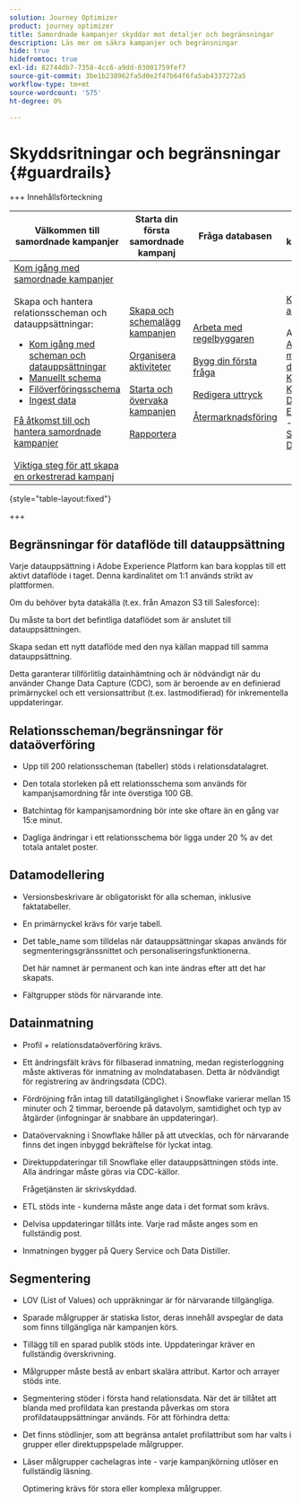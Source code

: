 ```yaml
---
solution: Journey Optimizer
product: journey optimizer
title: Samordnade kampanjer skyddar mot detaljer och begränsningar
description: Läs mer om säkra kampanjer och begränsningar
hide: true
hidefromtoc: true
exl-id: 82744db7-7358-4cc6-a9dd-03001759fef7
source-git-commit: 3be1b238962fa5d0e2f47b64f6fa5ab4337272a5
workflow-type: tm+mt
source-wordcount: '575'
ht-degree: 0%

---
```


# Skyddsritningar och begränsningar {#guardrails}

+++ Innehållsförteckning

| Välkommen till samordnade kampanjer | Starta din första samordnade kampanj | Fråga databasen | Ochestrerade kampanjaktiviteter |
|---|---|---|---|
| [Kom igång med samordnade kampanjer](gs-orchestrated-campaigns.md)<br/><br/>Skapa och hantera relationsscheman och datauppsättningar:</br> <ul><li>[Kom igång med scheman och datauppsättningar](gs-schemas.md)</li><li>[Manuellt schema](manual-schema.md)</li><li>[Filöverföringsschema](file-upload-schema.md)</li><li>[Ingest data](ingest-data.md)</li></ul>[Få åtkomst till och hantera samordnade kampanjer](access-manage-orchestrated-campaigns.md)<br/><br/>[Viktiga steg för att skapa en orkestrerad kampanj](gs-campaign-creation.md) | [Skapa och schemalägg kampanjen](create-orchestrated-campaign.md)<br/><br/>[Organisera aktiviteter](orchestrate-activities.md)<br/><br/>[Starta och övervaka kampanjen](start-monitor-campaigns.md)<br/><br/>[Rapportera](reporting-campaigns.md) | [Arbeta med regelbyggaren](orchestrated-rule-builder.md)<br/><br/>[Bygg din första fråga](build-query.md)<br/><br/>[Redigera uttryck](edit-expressions.md)<br/><br/>[Återmarknadsföring](retarget.md) | [Kom igång med aktiviteter](activities/about-activities.md)<br/><br/>Aktiviteter:<br/>[And-join](activities/and-join.md) - [Bygg målgrupp](activities/build-audience.md) - [Ändra dimension](activities/change-dimension.md) - [Kanalaktiviteter](activities/channels.md) - [Kombinera](activities/combine.md) - [Deduplicering](activities/deduplication.md) - [Enrichment](activities/enrichment.md) - [Fork](activities/fork.md)  - [Avstämning](activities/reconciliation.md) - [Spara målgrupp](activities/save-audience.md) - [Dela](activities/split.md) - [Vänta](activities/wait.md) |

{style="table-layout:fixed"}

+++

## Begränsningar för dataflöde till datauppsättning

Varje datauppsättning i Adobe Experience Platform kan bara kopplas till ett aktivt dataflöde i taget. Denna kardinalitet om 1:1 används strikt av plattformen.

Om du behöver byta datakälla (t.ex. från Amazon S3 till Salesforce):

Du måste ta bort det befintliga dataflödet som är anslutet till datauppsättningen.

Skapa sedan ett nytt dataflöde med den nya källan mappad till samma datauppsättning.

Detta garanterar tillförlitlig datainhämtning och är nödvändigt när du använder Change Data Capture (CDC), som är beroende av en definierad primärnyckel och ett versionsattribut (t.ex. lastmodifierad) för inkrementella uppdateringar.


## Relationsscheman/begränsningar för dataöverföring

* Upp till 200 relationsscheman (tabeller) stöds i relationsdatalagret.

* Den totala storleken på ett relationsschema som används för kampanjsamordning får inte överstiga 100 GB.

* Batchintag för kampanjsamordning bör inte ske oftare än en gång var 15:e minut.

* Dagliga ändringar i ett relationsschema bör ligga under 20 % av det totala antalet poster.

## Datamodellering

* Versionsbeskrivare är obligatoriskt för alla scheman, inklusive faktatabeller.

* En primärnyckel krävs för varje tabell.

* Det table_name som tilldelas när datauppsättningar skapas används för segmenteringsgränssnittet och personaliseringsfunktionerna.

  Det här namnet är permanent och kan inte ändras efter att det har skapats.

* Fältgrupper stöds för närvarande inte.

## Datainmatning

* Profil + relationsdataöverföring krävs.

* Ett ändringsfält krävs för filbaserad inmatning, medan registerloggning måste aktiveras för inmatning av molndatabasen. Detta är nödvändigt för registrering av ändringsdata (CDC).

* Fördröjning från intag till datatillgänglighet i Snowflake varierar mellan 15 minuter och 2 timmar, beroende på datavolym, samtidighet och typ av åtgärder (infogningar är snabbare än uppdateringar).

* Dataövervakning i Snowflake håller på att utvecklas, och för närvarande finns det ingen inbyggd bekräftelse för lyckat intag.

* Direktuppdateringar till Snowflake eller datauppsättningen stöds inte. Alla ändringar måste göras via CDC-källor.

  Frågetjänsten är skrivskyddad.

* ETL stöds inte - kunderna måste ange data i det format som krävs.

* Delvisa uppdateringar tillåts inte. Varje rad måste anges som en fullständig post.

* Inmatningen bygger på Query Service och Data Distiller.

## Segmentering

* LOV (List of Values) och uppräkningar är för närvarande tillgängliga.

* Sparade målgrupper är statiska listor, deras innehåll avspeglar de data som finns tillgängliga när kampanjen körs.

* Tillägg till en sparad publik stöds inte. Uppdateringar kräver en fullständig överskrivning.

* Målgrupper måste bestå av enbart skalära attribut. Kartor och arrayer stöds inte.

* Segmentering stöder i första hand relationsdata. När det är tillåtet att blanda med profildata kan prestanda påverkas om stora profildatauppsättningar används. För att förhindra detta:

* Det finns stödlinjer, som att begränsa antalet profilattribut som har valts i grupper eller direktuppspelade målgrupper.

* Läser målgrupper cachelagras inte - varje kampanjkörning utlöser en fullständig läsning.

  Optimering krävs för stora eller komplexa målgrupper.